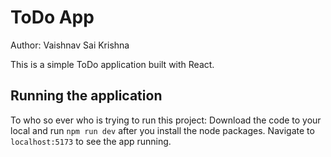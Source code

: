 # ToDo App

Author: Vaishnav Sai Krishna

This is a simple ToDo application built with React.

## Running the application

To who so ever who is trying to run this project: Download the code to your local and run `npm run dev` after you install the node packages. Navigate to `localhost:5173` to see the app running.
